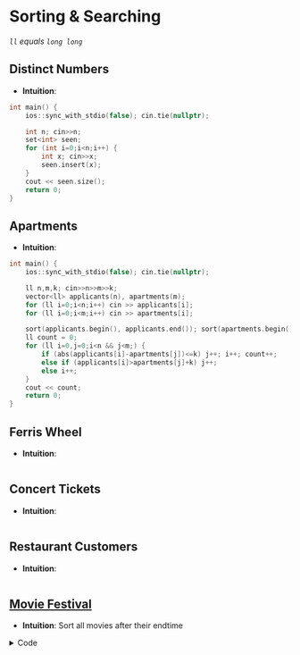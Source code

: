 # Sorting & Searching

*`ll` equals `long long`*

## Distinct Numbers
- **Intuition**: 
```cpp
int main() {
    ios::sync_with_stdio(false); cin.tie(nullptr);

    int n; cin>>n;
    set<int> seen;
    for (int i=0;i<n;i++) {
        int x; cin>>x;
        seen.insert(x);
    }
    cout << seen.size();
    return 0;
}
```

## Apartments
- **Intuition**: 
```cpp
int main() {
    ios::sync_with_stdio(false); cin.tie(nullptr);

    ll n,m,k; cin>>n>>m>>k;
    vector<ll> applicants(n), apartments(m);
    for (ll i=0;i<n;i++) cin >> applicants[i];
    for (ll i=0;i<m;i++) cin >> apartments[i];

    sort(applicants.begin(), applicants.end()); sort(apartments.begin(), apartments.end());
    ll count = 0;
    for (ll i=0,j=0;i<n && j<m;) {
        if (abs(applicants[i]-apartments[j])<=k) j++; i++; count++;
        else if (applicants[i]>apartments[j]+k) j++;
        else i++;
    }
    cout << count;
    return 0;
}
```

## Ferris Wheel
- **Intuition**: 
```cpp

```

## Concert Tickets
- **Intuition**: 
```cpp

```

## Restaurant Customers
- **Intuition**: 
```cpp

```

## [Movie Festival](https://cses.fi/problemset/task/1629)
- **Intuition**: Sort all movies after their endtime

<details>
  <summary>Code</summary>
  
  ```cpp
    int main() {
        ios::sync_with_stdio(false); cin.tie(nullptr);

        int n; cin>>n;
        vector<pair<int,int>> movies(n);
        for (int i=0; i<n; i++) {
            int a,b; cin>>a>>b;
            movies[i]={b,a};
        }
        sort(movies.begin(), movies.end());
        int cur=0;
        int sum=0;
        for (auto mov : movies) {
            if (mov.second >= cur) {
                cur=mov.first;
                sum++;
            }
        } 
        cout<<sum;
        return 0;
    }
    ```
  
</details>